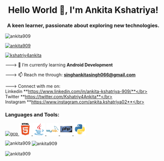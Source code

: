 <h1 align="center">Hello World 👋, I'm Ankita Kshatriya!</h1>
<h3 align="center">A keen learner, passionate about exploring new technologies.</h3>

<p align="left"> <img src="https://komarev.com/ghpvc/?username=ankita909&label=Profile%20views&color=0e75b6&style=flat" alt="ankita909" /> </p>

<p align="left"> <a href="https://github.com/ryo-ma/github-profile-trophy"><img src="https://github-profile-trophy.vercel.app/?username=ankita909" alt="ankita909" /></a> </p>

<p align="left"> <a href="https://twitter.com/kshatriy4ankita" target="blank"><img src="https://img.shields.io/twitter/follow/kshatriy4ankita?logo=twitter&style=for-the-badge" alt="kshatriy4ankita" /></a> </p>

---> 🌱 I’m currently learning **Android Development**

---> 📫 Reach me through:  **singhankitasingh066@gmail.com**

--->  Connect with me on:
<br>Linkedin **https://www.linkedin.com/in/ankita-kshatriya-909/**</br>
<br>Twitter **https://twitter.com/Kshatriy4Ankita**</br>
<br>Instagram **https://www.instagram.com/ankita.kshatriya02**</br>


<h3 align="left">Languages and Tools:</h3>
<p align="left"> <a href="https://cloud.google.com" target="_blank"> <img src="https://www.vectorlogo.zone/logos/google_cloud/google_cloud-icon.svg" alt="gcp" width="40" height="40"/> </a> <a href="https://www.w3.org/html/" target="_blank"> <img src="https://raw.githubusercontent.com/devicons/devicon/master/icons/html5/html5-original-wordmark.svg" alt="html5" width="40" height="40"/> </a> <a href="https://www.java.com" target="_blank"> <img src="https://raw.githubusercontent.com/devicons/devicon/master/icons/java/java-original.svg" alt="java" width="40" height="40"/> </a> <a href="https://www.mysql.com/" target="_blank"> <img src="https://raw.githubusercontent.com/devicons/devicon/master/icons/mysql/mysql-original-wordmark.svg" alt="mysql" width="40" height="40"/> </a> <a href="https://www.php.net" target="_blank"> <img src="https://raw.githubusercontent.com/devicons/devicon/master/icons/php/php-original.svg" alt="php" width="40" height="40"/> </a> <a href="https://www.python.org" target="_blank"> <img src="https://raw.githubusercontent.com/devicons/devicon/master/icons/python/python-original.svg" alt="python" width="40" height="40"/> </a> </p>

<p><img align="left" src="https://github-readme-stats.vercel.app/api/top-langs?username=ankita909&show_icons=true&locale=en&layout=compact" alt="ankita909" /></p>

<p>&nbsp;<img align="center" src="https://github-readme-stats.vercel.app/api?username=ankita909&show_icons=true&locale=en" alt="ankita909" /></p>

<p><img align="center" src="https://github-readme-streak-stats.herokuapp.com/?user=ankita909&" alt="ankita909" /></p>
